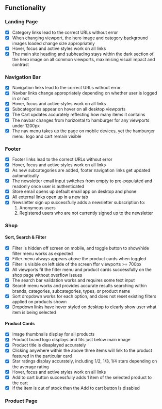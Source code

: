 ## Functionality

### Landing Page

- [x] Category links lead to the correct URLs without error
- [x] When changing viewport, the hero image and category background images loaded change size appropriately
- [x] Hover, focus and active styles work on all links 
- [x] The main site heading and subheading stays within the dark section of the hero image on all common viewports, maximising visual impact and contrast 

### Navigation Bar

- [x] Navigation links lead to the correct URLs without error
- [x] Navbar links change appropriately depending on whether user is logged in or not
- [x] Hover, focus and active styles work on all links 
- [x] Subcategories appear on hover on all desktop viewports
- [x] The Cart updates accurately reflecting how many items it contains
- [x] The navbar changes from horizontal to hamburger for any viewports under 1200px
- [x] The nav menu takes up the page on mobile devices, yet the hamburger menu, logo and cart remain visible

### Footer

- [x] Footer links lead to the correct URLs without error
- [x] Hover, focus and active styles work on all links 
- [x] As new subcategories are added, footer navigation links get updated automatically
- [x] The newsletter email input switches from empty to pre-populated and readonly once user is authenticated
- [x] Store email opens up default email app on desktop and phone
- [x] All external links open up in a new tab
- [x] Newsletter sign up successfully adds a newsletter subscription to:
	1. Anonymous users
	2. Registered users who are not currently signed up to the newsletter

### Shop

#### Sort, Search & Filter
- [x] Filter is hidden off screen on mobile, and toggle button to show/hide filter menu works as expected
- [x] Filter menu always appears above the product cards when toggled
- [x] Filter is visible on left side of the screen ffor viewports >= 700px
- [x] All viewports fit the filter menu and product cards successfully on the shop page without overflow issues
- [x] The search bar validation works and requires some text input
- [x] Search menu works and provides accurate results searching within brands, categories, subcategories, types, or product name
- [x] Sort dropdown works for each option, and does not reset existing filters applied on products shown
- [x] Dropdown links have hover styled on desktop to clearly show user what item is being selected 

#### Product Cards

- [x] Image thumbnails display for all products
- [x] Product brand logo displays and fits just below main image
- [x] Product title is disaplayed accurately
- [x] Clicking anywhere within the above three items will link to the product featured in the particular card
- [x] Star ratings display accurately, including 1/2, 1/3, 1/4 stars depending on the average rating
- [x] Hover, focus and active styles work on all links 
- [x] Add to cart button successfully adds 1 item of the selected product to the cart
- [x] If the item is out of stock then the Add to cart button is disabled  

### Product Page